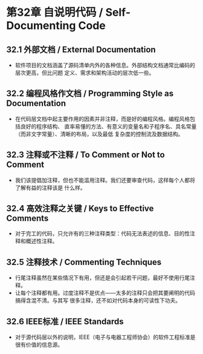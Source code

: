 # 第32章 自说明代码 / Self-Documenting Code

## 32.1 外部文档 / External Documentation

- 软件项目的文档涵盖了源码清单内外的各种信息。外部结构文档通常比编码的层次更高，但比问题
定义、需求和架构活动的层次低一些。

## 32.2 编程风格作文档 / Programming Style as Documentation

- 在代码层文档中起主要作用的因素并非注释，而是好的编程风格。编程风格包括良好的程序结构、
直率易懂的方法、有意义的变量名和子程序名、具名常量（而非文字常量）、清晰的布局，以及最低
复杂度的控制流及数据结构。

## 32.3 注释或不注释 / To Comment or Not to Comment

- 我们该提倡加注释，但也不能滥用注释。我们还要审查代码，这样每个人都将了解有益的注释该是
什么样。

## 32.4 高效注释之关键 / Keys to Effective Comments

- 对于完工的代码，只允许有的三种注释类型：代码无法表述的信息、目的性注释和概述性注释。

## 32.5 注释技术 / Commenting Techniques

- 行尾注释虽然在某些情况下有用，但还是会引起若干问题，最好不使用行尾注释。
- 让每个注释都有用。过度注释不是优点——太多的注释只会把其要阐明的代码搞得含混不清。与其写
很多注释，还不如对代码本身的可读性下功夫。

## 32.6 IEEE标准 / IEEE Standards

- 对于源代码层以外的说明，IEEE（电子与电器工程师协会）的软件工程标准是很有价值的信息源。
